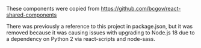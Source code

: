 These components were copied from https://github.com/bcgov/react-shared-components

There was previously a reference to this project in package.json, but it was removed because 
it was causing issues with upgrading to Node.js 18 due to a dependency on Python 2 via 
react-scripts and node-sass.